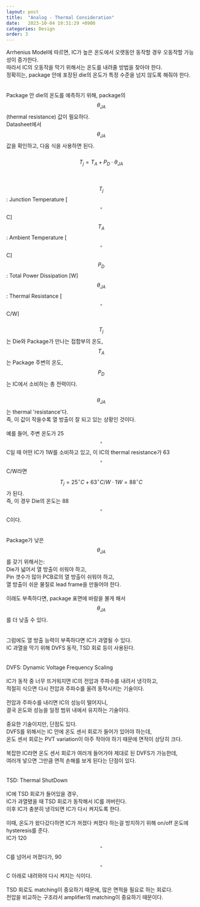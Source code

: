 ```yaml
---
layout: post
title:  "Analog - Thermal Consideration"
date:   2023-10-04 19:31:29 +0900
categories: Design
order: 3
---
```


Arrhenius Model에 따르면, IC가 높은 온도에서 오랫동안 동작할 경우 오동작할 가능성이 증가한다.<br>
따라서 IC의 오동작을 막기 위해서는 온도를 내려줄 방법을 찾아야 한다.<br>
정확히는, package 안에 포장된 die의 온도가 특정 수준을 넘지 않도록 해줘야 한다.<br>
<br>
<br>
Package 안 die의 온도를 예측하기 위해, package의 $$\theta_{JA}$$ (thermal resistance) 값이 필요하다.<br>
Datasheet에서 $$\theta_{JA}$$ 값을 확인하고, 다음 식을 사용하면 된다.<br>
<br>
$$T_j = T_A + P_D \cdot \theta_{JA}$$<br>
<br>
$$T_j$$ : Junction Temperature [$$^{\circ}$$C]<br>
$$T_A$$ : Ambient Temperature [$$^{\circ}$$C]<br>
$$P_D$$ : Total Power Dissipation [W]<br>
$$\theta_{JA}$$ : Thermal Resistance [$$^{\circ}$$C/W]<br>
<br>
$$T_j$$는 Die와 Package가 만나는 접합부의 온도,<br>
$$T_A$$는 Package 주변의 온도,<br>
$$P_D$$는 IC에서 소비하는 총 전력이다.<br>
<br>
$$\theta_{JA}$$는 thermal 'resistance'다.<br>
즉, 이 값이 작을수록 열 방출이 잘 되고 있는 상황인 것이다.<br>
<br>
예를 들어, 주변 온도가 25$$^{\circ}$$C일 때 어떤 IC가 1W를 소비하고 있고, 이 IC의 thermal resistance가 63$$^{\circ}$$C/W라면<br>
$$T_j = 25^{\circ}C + 63^{\circ}C/W \cdot 1W = 88^{\circ}C$$가 된다.<br>
즉, 이 경우 Die의 온도는 88$$^{\circ}$$C이다.<br>
<br>
<br>
Package가 낮은 $$\theta_{JA}$$를 갖기 위해서는:<br>
Die가 넓어서 열 방출이 쉬워야 하고,<br>
Pin 갯수가 많아 PCB로의 열 방출이 쉬워야 하고,<br>
열 방출이 쉬운 물질로 lead frame을 만들어야 한다.<br>
<br>
이래도 부족하다면, package 표면에 바람을 불게 해서 $$\theta_{JA}$$를 더 낮출 수 있다.<br>
<br>
<br>
그럼에도 열 방출 능력이 부족하다면 IC가 과열될 수 있다.<br>
IC 과열을 막기 위해 DVFS 동작, TSD 회로 등이 사용된다.<br>
<br>
<br>
DVFS: Dynamic Voltage Frequency Scaling<br>
<br>
IC가 동작 중 너무 뜨거워지면 IC의 전압과 주파수를 내려서 냉각하고,<br>
적절히 식으면 다시 전압과 주파수를 올려 동작시키는 기술이다.<br>
<br>
전압과 주파수를 내리면 IC의 성능이 떨어지니,<br>
결국 온도와 성능을 일정 범위 내에서 유지하는 기술이다.<br>
<br>
중요한 기술이지만, 단점도 있다.<br>
DVFS를 위해서는 IC 안에 온도 센서 회로가 들어가 있어야 하는데,<br>
온도 센서 회로는 PVT variation이 아주 작아야 하기 때문에 면적이 상당히 크다.<br>
<br>
복잡한 IC라면 온도 센서 회로가 여러개 들어가야 제대로 된 DVFS가 가능한데,<br>
여러개 넣으면 그만큼 면적 손해를 보게 된다는 단점이 있다.<br>
<br>
<br>
TSD: Thermal ShutDown<br>
<br>
IC에 TSD 회로가 들어있을 경우,<br>
IC가 과열됐을 때 TSD 회로가 동작해서 IC를 꺼버린다.<br>
이후 IC가 충분히 냉각되면 IC가 다시 켜지도록 한다.<br>
<br>
이때, 온도가 왔다갔다하면 IC가 꺼졌다 켜졌다 하는걸 방지하기 위해 on/off 온도에 hysteresis를 준다.<br>
IC가 120$$^{\circ}$$C를 넘어서 꺼졌다가, 90$$^{\circ}$$C 아래로 내려와야 다시 켜지는 식이다.<br>
<br>
TSD 회로도 matching이 중요하기 때문에, 많은 면적을 필요로 하는 회로다.<br>
전압을 비교하는 구조라서 amplifier의 matching이 중요하기 때문이다.<br>
